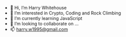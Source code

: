- 👋 Hi, I’m Harry Whitehouse
- 👀 I’m interested in Crypto, Coding and Rock Climbing
- 🌱 I’m currently learning JavaScript
- 💞️ I’m looking to collaborate on ...
- 📫 harry.w1995@gmail.com

<!---
Harry-Whitehouse/Harry-Whitehouse is a ✨ special ✨ repository because its `README.md` (this file) appears on your GitHub profile.
You can click the Preview link to take a look at your changes.
--->
